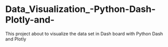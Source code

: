 # Data_Visualization_-Python-Dash-Plotly-and-
This project about to visualize the data set in Dash board with Python Dash and Plotly
